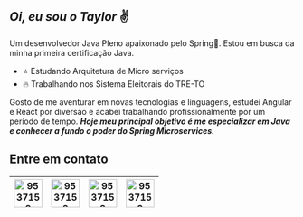 
## *Oi, eu sou o Taylor* ✌️

Um desenvolvedor Java Pleno apaixonado pelo Spring💚. Estou em busca da minha primeira certificação Java. 

 - ⭐ Estudando Arquitetura de Micro serviços
 - 🔥 Trabalhando nos Sistema Eleitorais do TRE-TO

Gosto de me aventurar em novas tecnologias e linguagens, estudei Angular e React por diversão e acabei trabalhando profissionalmente por um período de tempo. 
***Hoje meu principal objetivo é me especializar em Java e conhecer a fundo o poder do Spring Microservices.***

## Entre em contato

|  <a href="https://www.linkedin.com/in/taylor-oliveira/" target="blank"><img align="center" src="https://www.flaticon.com/svg/static/icons/svg/145/145807.svg" alt="9537152" height="50" width="50" /></a>|<a href="mailto:taylor.desenvolvedor@gmail.com?subject=Oiii%20again" target="blank"><img align="center" src="https://www.flaticon.com/svg/static/icons/svg/732/732200.svg" alt="9537152" height="50" width="50" /></a>   | <a href="https://www.instagram.com/uaitaylor/" target="blank"><img align="center" src="https://www.flaticon.com/svg/static/icons/svg/2111/2111463.svg" alt="9537152" height="50" width="50" /></a> |<a href="https://api.whatsapp.com/send?phone=5563985025850&text=Oii" target="blank"><img align="center" src="https://www.flaticon.com/svg/static/icons/svg/2111/2111728.svg" alt="9537152" height="50" width="50" /></a> |
|--|--|--|--|

 
